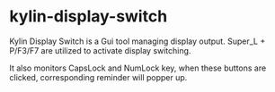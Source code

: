 #  kylin-display-switch
Kylin Display Switch is a Gui tool managing display output.
Super_L + P/F3/F7 are utilized to activate display switching.

It also monitors CapsLock and NumLock key, when these
buttons are clicked, corresponding reminder will popper up.
